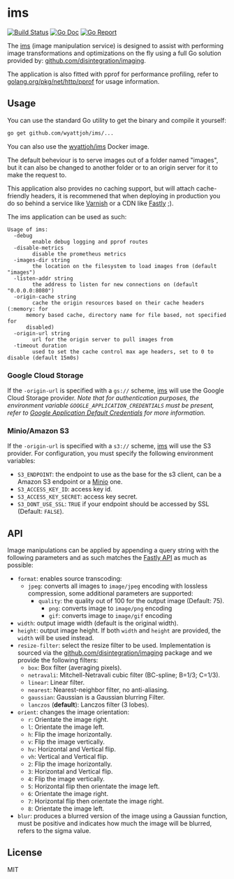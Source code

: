 # ims

[![Build Status](https://drone.wyattjoh.com/api/badges/wyatt/ims/status.svg)](https://drone.wyattjoh.com/wyatt/ims)
[![Go Doc](https://godoc.org/github.com/wyattjoh/ims/lib?status.svg)](http://godoc.org/github.com/wyattjoh/ims/lib)
[![Go Report](https://goreportcard.com/badge/github.com/wyattjoh/ims)](https://goreportcard.com/report/github.com/wyattjoh/ims)

The [ims](https://github.com/wyattjoh/ims) (image manipulation service) is
designed to assist with performing image transformations and optimizations on
the fly using a full Go solution provided by:
[github.com/disintegration/imaging](https://github.com/disintegration/imaging).

The application is also fitted with pprof for performance profiling, refer to
[golang.org/pkg/net/http/pprof](https://golang.org/pkg/net/http/pprof/) for
usage information.

## Usage

You can use the standard Go utility to get the binary and compile it yourself:

```bash
go get github.com/wyattjoh/ims/...
```

You can also use the [wyattjoh/ims](https://hub.docker.com/r/wyattjoh/ims/)
Docker image.

The default beheviour is to serve images out of a folder named "images", but it
can also be changed to another folder or to an origin server for it to make the
request to.

This application also provides no caching support, but will attach
cache-friendly headers, it is recommened that when deploying in production you
do so behind a service like [Varnish](https://www.varnish-cache.org/) or a CDN
like [Fastly](https://www.fastly.com/) ;).

The ims application can be used as such:

```
Usage of ims:
  -debug
    	enable debug logging and pprof routes
  -disable-metrics
    	disable the prometheus metrics
  -images-dir string
    	the location on the filesystem to load images from (default "images")
  -listen-addr string
    	the address to listen for new connections on (default "0.0.0.0:8080")
  -origin-cache string
    	cache the origin resources based on their cache headers (:memory: for
      memory based cache, directory name for file based, not specified for
      disabled)
  -origin-url string
    	url for the origin server to pull images from
  -timeout duration
    	used to set the cache control max age headers, set to 0 to disable (default 15m0s)
```

### Google Cloud Storage

If the `-origin-url` is specified with a `gs://` scheme, [ims](https://github.com/wyattjoh/ims)
will use the Google Cloud Storage provider. _Note that for authentication
purposes, the environment variable `GOOGLE_APPLICATION_CREDENTIALS` must be
present, refer to [Google Application Default Credentials](https://developers.google.com/identity/protocols/application-default-credentials)
for more information._

### Minio/Amazon S3

If the `-origin-url` is specified with a `s3://` scheme, [ims](https://github.com/wyattjoh/ims)
will use the S3 provider. For configuration, you must specify the following environment variables:

- `S3_ENDPOINT`: the endpoint to use as the base for the s3 client, can be a Amazon S3 endpoint or
	a [Minio](https://www.minio.io/) one.
- `S3_ACCESS_KEY_ID`: access key id.
- `S3_ACCESS_KEY_SECRET`: access key secret.
- `S3_DONT_USE_SSL`: `TRUE` if your endpoint should be accessed by SSL (Default: `FALSE`).

## API

Image manipulations can be applied by appending a query string with the following parameters and as
such matches the [Fastly API](https://docs.fastly.com/api/imageopto) as much as possible:

- `format`: enables source transcoding:
  - `jpeg`: converts all images to `image/jpeg` encoding with lossless compression, some additional parameters are supported:
    - `quality`: the quality out of 100 for the output image (Default: 75).
      - `png`: converts image to `image/png` encoding
      - `gif`: converts image to `image/gif` encoding
- `width`: output image width (default is the original width).
- `height`: output image height. If both `width` and `height` are provided, the
  `width` will be used instead.
- `resize-filter`: select the resize filter to be used. Implementation is sourced via the [github.com/disintegration/imaging](https://github.com/disintegration/imaging) package and we provide the following filters:
  - `box`: Box filter (averaging pixels).
  - `netravali`: Mitchell-Netravali cubic filter (BC-spline; B=1/3; C=1/3).
  - `linear`: Linear filter.
  - `nearest`: Nearest-neighbor filter, no anti-aliasing.
  - `gaussian`: Gaussian is a Gaussian blurring Filter.
  - `lanczos` (**default**): Lanczos filter (3 lobes).
- `orient`: changes the image orientation:
  - `r`: Orientate the image right.
  - `l`: Orientate the image left.
  - `h`: Flip the image horizontally.
  - `v`: Flip the image vertically.
  - `hv`: Horizontal and Vertical flip.
  - `vh`: Vertical and Vertical flip.
  - `2`: Flip the image horizontally.
  - `3`: Horizontal and Vertical flip.
  - `4`: Flip the image vertically.
  - `5`: Horizontal flip then orientate the image left.
  - `6`: Orientate the image right.
  - `7`: Horizontal flip then orientate the image right.
  - `8`: Orientate the image left.
- `blur`: produces a blurred version of the image using a Gaussian function,
  must be positive and indicates how much the image will be blurred, refers to
  the sigma value.

## License

MIT